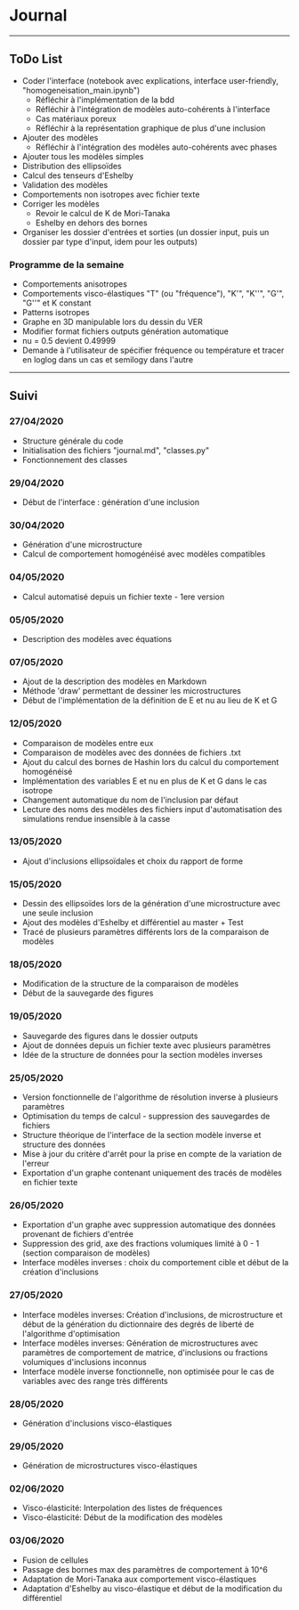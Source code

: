 # Journal
----
## ToDo List
- Coder l'interface (notebook avec explications, interface user-friendly, "homogeneisation_main.ipynb")
    - Réfléchir à l'implémentation de la bdd
    - Réfléchir à l'intégration de modèles auto-cohérents à l'interface
    - Cas matériaux poreux
    - Réfléchir à la représentation graphique de plus d'une inclusion
- Ajouter des modèles
    - Réfléchir à l'intégration des modèles auto-cohérents avec phases
- Ajouter tous les modèles simples
- Distribution des ellipsoïdes
- Calcul des tenseurs d'Eshelby
- Validation des modèles
- Comportements non isotropes avec fichier texte
- Corriger les modèles
    - Revoir le calcul de K de Mori-Tanaka
    - Eshelby en dehors des bornes
- Organiser les dossier d'entrées et sorties (un dossier input, puis un dossier par type d'input, idem pour les outputs)
    
### Programme de la semaine
- Comportements anisotropes
- Comportements visco-élastiques "T" (ou "fréquence"), "K'", "K''", "G'", "G''" et K constant
- Patterns isotropes
- Graphe en 3D manipulable lors du dessin du VER
- Modifier format fichiers outputs génération automatique
- nu = 0.5 devient 0.49999
- Demande à l'utilisateur de spécifier fréquence ou température et tracer en loglog dans un cas et semilogy dans l'autre

---
## Suivi
### 27/04/2020
- Structure générale du code
- Initialisation des fichiers "journal.md", "classes.py"
- Fonctionnement des classes

### 29/04/2020
- Début de l'interface : génération d'une inclusion

### 30/04/2020
- Génération d'une microstructure
- Calcul de comportement homogénéisé avec modèles compatibles

### 04/05/2020
- Calcul automatisé depuis un fichier texte - 1ere version

### 05/05/2020
- Description des modèles avec équations

### 07/05/2020
- Ajout de la description des modèles en Markdown
- Méthode 'draw' permettant de dessiner les microstructures
- Début de l'implémentation de la définition de E et nu au lieu de K et G

### 12/05/2020 
- Comparaison de modèles entre eux
- Comparaison de modèles avec des données de fichiers .txt
- Ajout du calcul des bornes de Hashin lors du calcul du comportement homogénéisé
- Implémentation des variables E et nu en plus de K et G dans le cas isotrope
- Changement automatique du nom de l'inclusion par défaut
- Lecture des noms des modèles des fichiers input d'automatisation des simulations rendue insensible à la casse 

### 13/05/2020
- Ajout d'inclusions ellipsoïdales et choix du rapport de forme

### 15/05/2020
- Dessin des ellipsoïdes lors de la génération d'une microstructure avec une seule inclusion
- Ajout des modèles d'Eshelby et différentiel au master + Test 
- Tracé de plusieurs paramètres différents lors de la comparaison de modèles

### 18/05/2020
- Modification de la structure de la comparaison de modèles
- Début de la sauvegarde des figures

### 19/05/2020
- Sauvegarde des figures dans le dossier outputs
- Ajout de données depuis un fichier texte avec plusieurs paramètres
- Idée de la structure de données pour la section modèles inverses

### 25/05/2020
- Version fonctionnelle de l'algorithme de résolution inverse à plusieurs paramètres
- Optimisation du temps de calcul - suppression des sauvegardes de fichiers
- Structure théorique de l'interface de la section modèle inverse et structure des données
- Mise à jour du critère d'arrêt pour la prise en compte de la variation de l'erreur
- Exportation d'un graphe contenant uniquement des tracés de modèles en fichier texte

### 26/05/2020
- Exportation d'un graphe avec suppression automatique des données provenant de fichiers d'entrée
- Suppression des grid, axe des fractions volumiques limité à 0 - 1 (section comparaison de modèles)
- Interface modèles inverses : choix du comportement cible et début de la création d'inclusions

### 27/05/2020
- Interface modèles inverses: Création d'inclusions, de microstructure et début de la génération du dictionnaire des degrés de liberté de l'algorithme d'optimisation
- Interface modèles inverses: Génération de microstructures avec paramètres de comportement de matrice, d'inclusions ou fractions volumiques d'inclusions inconnus
- Interface modèle inverse fonctionnelle, non optimisée pour le cas de variables avec des range très différents

### 28/05/2020
- Génération d'inclusions visco-élastiques

### 29/05/2020
- Génération de microstructures visco-élastiques

### 02/06/2020
- Visco-élasticité: Interpolation des listes de fréquences
- Visco-élasticité: Début de la modification des modèles

### 03/06/2020
- Fusion de cellules
- Passage des bornes max des paramètres de comportement à 10^6
- Adaptation de Mori-Tanaka aux comportement visco-élastiques
- Adaptation d'Eshelby au visco-élastique et début de la modification du différentiel